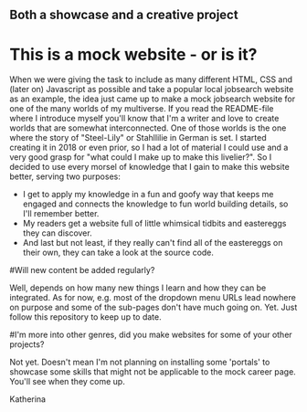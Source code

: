 ## Both a showcase and a creative project

# This is a mock website - or is it?

When we were giving the task to include as many different HTML, CSS and (later on) Javascript as possible and take a popular local jobsearch website as an example, the idea just came up to make a mock jobsearch website for one of the many worlds of my multiverse.
If you read the README-file where I introduce myself you'll know that I'm a writer and love to create worlds that are somewhat interconnected. One of those worlds is the one where the story of "Steel-Lily" or Stahllilie in German is set. I started creating it in 2018 or even prior, so I had a lot of material I could use and a very good grasp for "what could I make up to make this livelier?".
So I decided to use every morsel of knowledge that I gain to make this website better, serving two purposes:
* I get to apply my knowledge in a fun and goofy way that keeps me engaged and connects the knowledge to fun world building details, so I'll remember better.
* My readers get a website full of little whimsical tidbits and eastereggs they can discover.
* And last but not least, if they really can't find all of the eastereggs on their own, they can take a look at the source code.

#Will new content be added regularly?

Well, depends on how many new things I learn and how they can be integrated. As for now, e.g. most of the dropdown menu URLs lead nowhere on purpose and some of the sub-pages don't have much going on. Yet. Just follow this repository to keep up to date.

#I'm more into other genres, did you make websites for some of your other projects?

Not yet. Doesn't mean I'm not planning on installing some 'portals' to showcase some skills that might not be applicable to the mock career page. You'll see when they come up.

Katherina
